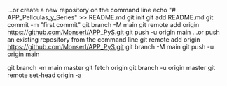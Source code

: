 …or create a new repository on the command line
echo "# APP_Peliculas_y_Series" >> README.md
git init
git add README.md
git commit -m "first commit"
git branch -M main
git remote add origin https://github.com/Monserl/APP_PyS.git
git push -u origin main
…or push an existing repository from the command line
git remote add origin https://github.com/Monserl/APP_PyS.git
git branch -M main
git push -u origin main

git branch -m main master
git fetch origin
git branch -u origin master
git remote set-head origin -a